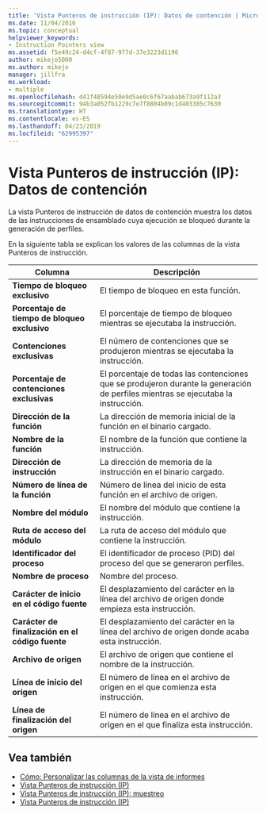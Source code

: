 ```yaml
---
title: 'Vista Punteros de instrucción (IP): Datos de contención | Microsoft Docs'
ms.date: 11/04/2016
ms.topic: conceptual
helpviewer_keywords:
- Instruction Pointers view
ms.assetid: f5e49c24-d4cf-4f87-977d-37e3223d1196
author: mikejo5000
ms.author: mikejo
manager: jillfra
ms.workload:
- multiple
ms.openlocfilehash: d41f48594e50e9d5ae0c6f67aabab673a9f112a3
ms.sourcegitcommit: 94b3a052fb1229c7e7f8804b09c1d403385c7630
ms.translationtype: HT
ms.contentlocale: es-ES
ms.lasthandoff: 04/23/2019
ms.locfileid: "62995397"
---
```

# <a name="instruction-pointers-ips-view---contention-data"></a>Vista Punteros de instrucción (IP): Datos de contención
La vista Punteros de instrucción de datos de contención muestra los datos de las instrucciones de ensamblado cuya ejecución se bloqueó durante la generación de perfiles.

 En la siguiente tabla se explican los valores de las columnas de la vista Punteros de instrucción.

|Columna|Descripción|
|------------|-----------------|
|**Tiempo de bloqueo exclusivo**|El tiempo de bloqueo en esta función.|
|**Porcentaje de tiempo de bloqueo exclusivo**|El porcentaje de tiempo de bloqueo mientras se ejecutaba la instrucción.|
|**Contenciones exclusivas**|El número de contenciones que se produjeron mientras se ejecutaba la instrucción.|
|**Porcentaje de contenciones exclusivas**|El porcentaje de todas las contenciones que se produjeron durante la generación de perfiles mientras se ejecutaba la instrucción.|
|**Dirección de la función**|La dirección de memoria inicial de la función en el binario cargado.|
|**Nombre de la función**|El nombre de la función que contiene la instrucción.|
|**Dirección de instrucción**|La dirección de memoria de la instrucción en el binario cargado.|
|**Número de línea de la función**|Número de línea del inicio de esta función en el archivo de origen.|
|**Nombre del módulo**|El nombre del módulo que contiene la instrucción.|
|**Ruta de acceso del módulo**|La ruta de acceso del módulo que contiene la instrucción.|
|**Identificador del proceso**|El identificador de proceso (PID) del proceso del que se generaron perfiles.|
|**Nombre de proceso**|Nombre del proceso.|
|**Carácter de inicio en el código fuente**|El desplazamiento del carácter en la línea del archivo de origen donde empieza esta instrucción.|
|**Carácter de finalización en el código fuente**|El desplazamiento del carácter en la línea del archivo de origen donde acaba esta instrucción.|
|**Archivo de origen**|El archivo de origen que contiene el nombre de la instrucción.|
|**Línea de inicio del origen**|El número de línea en el archivo de origen en el que comienza esta instrucción.|
|**Línea de finalización del origen**|El número de línea en el archivo de origen en el que finaliza esta instrucción.|

## <a name="see-also"></a>Vea también
- [Cómo: Personalizar las columnas de la vista de informes](../profiling/how-to-customize-report-view-columns.md)
- [Vista Punteros de instrucción (IP)](../profiling/instruction-pointers-ips-view.md)
- [Vista Punteros de instrucción (IP): muestreo](../profiling/instruction-pointers-ips-view-dotnet-memory-sampling-data.md)
- [Vista Punteros de instrucción (IP)](../profiling/instruction-pointers-ips-view-sampling-data.md)